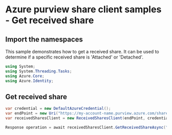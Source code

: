 # Azure purview share client samples - Get received share

## Import the namespaces

This sample demonstrates how to get a received share. It can be used to determine if a specific received share is 'Attached' or 'Detached'.

```C# Snippet:ReceivedSharesClientSample_ImportNamespaces
using System;
using System.Threading.Tasks;
using Azure.Core;
using Azure.Identity;
```

## Get received share

```C# Snippet:ReceivedSharesClientSample_GetReceivedShare
var credential = new DefaultAzureCredential();
var endPoint = new Uri("https://my-account-name.purview.azure.com/share");
var receivedSharesClient = new ReceivedSharesClient(endPoint, credential);

Response operation = await receivedSharesClient.GetReceivedShareAsync("receivedShareId");
```
